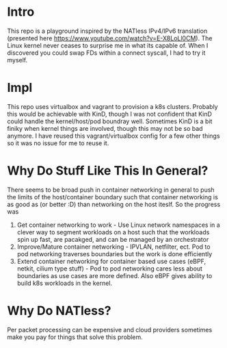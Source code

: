 # Intro
This repo is a playground inspired by the NATless IPv4/IPv6 translation (presented here https://www.youtube.com/watch?v=E-X8LoLl0CM). The Linux kernel never ceases to surprise me in what its capable of. When I discovered you could swap FDs within a connect syscall, I had to try it myself. 

# Impl
This repo uses virtualbox and vagrant to provision a k8s clusters. Probably this would be achievable with KinD, though I was not confident that KinD could handle the kernel/host/pod boundray well. Sometimes KinD is a bit finiky when kernel things are involved, though this may not be so bad anymore. I have reused this vagrant/virtualbox config for a few other things so it was no issue for me to reuse it.

# Why Do Stuff Like This In General?
There seems to be broad push in container networking in general to push the limits of the host/container boundary such that container networking is as good as (or better :D) than networking on the host iteslf. So the progress was

1) Get container networking to work - Use Linux network namespaces in a clever way to segment workloads on a host such that the workloads spin up fast, are pacakged, and can be managed by an orchestrator
2) Improve/Mature container networking - IPVLAN, netfilter, ect. Pod to pod networking traverses boundaries but the work is done efficiently
3) Extend container networking for container based use cases (eBPF, netkit, cilium type stuff) - Pod to pod networking cares less about boundaries as use cases are more defined. Also eBPF gives ability to build k8s workloads in the kernel.

# Why Do NATless?
Per packet processing can be expensive and cloud providers sometimes make you pay for things that solve this problem.
